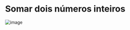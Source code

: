 <h1>Somar dois números inteiros</h1>

![image](https://github.com/RenataVerasVenturim/somarnumerosinteiros/assets/129551549/5c31b4ca-687d-4ba4-b9a1-24f7c1785640)
